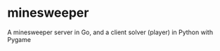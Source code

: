 minesweeper
===========

A minesweeper server in Go, and a client solver (player) in Python with Pygame

